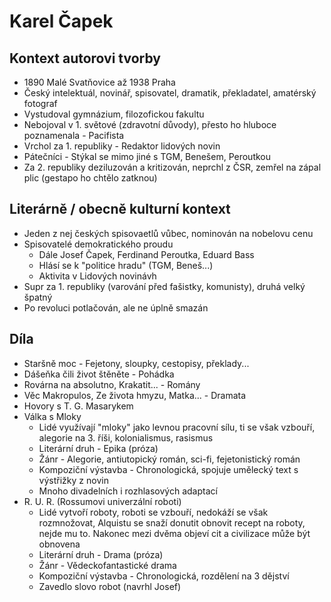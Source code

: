 # Karel Čapek

## Kontext autorovi tvorby

- 1890 Malé Svatňovice až 1938 Praha
- Český intelektuál, novinář, spisovatel, dramatik, překladatel, amatérský fotograf
- Vystudoval gymnázium, filozofickou fakultu
- Nebojoval v 1. světové (zdravotní důvody), přesto ho hluboce poznamenala - Pacifista
- Vrchol za 1. republiky - Redaktor lidových novin
- Pátečníci - Stýkal se mimo jiné s TGM, Benešem, Peroutkou
- Za 2. republiky deziluzován a kritizován, neprchl z ČSR, zemřel na zápal plic (gestapo ho chtělo zatknou)

## Literárně / obecně kulturní kontext

- Jeden z nej českých spisovaetlů vůbec, nominován na nobelovu cenu
- Spisovatelé demokratického proudu
  - Dále Josef Čapek, Ferdinand Peroutka, Eduard Bass
  - Hlásí se k "politice hradu" (TGM, Beneš...)
  - Aktivita v Lidových novinávh
- Supr za 1. republiky (varování před fašistky, komunisty), druhá velký špatný
- Po revoluci potlačován, ale ne úplně smazán

## Díla

- Staršně moc - Fejetony, sloupky, cestopisy, překlady...
- Dášeňka čili život štěněte - Pohádka
- Rovárna na absolutno, Krakatit... - Romány
- Věc Makropulos, Ze života hmyzu, Matka... - Dramata
- Hovory s T. G. Masarykem
- Válka s Mloky
  - Lidé využívají "mloky" jako levnou pracovní sílu, ti se však vzbouří, alegorie na 3. říši, kolonialismus, rasismus
  - Literární druh - Epika (próza)
  - Žánr - Alegorie, antiutopický román, sci-fi, fejetonistický román
  - Kompoziční výstavba - Chronologická, spojuje umělecký text s výstřižky z novin
  - Mnoho divadelních i rozhlasových adaptací
- R. U. R. (Rossumovi univerzální roboti)
  - Lidé vytvoří roboty, roboti se vzbouří, nedokáží se však rozmnožovat, Alquistu se snaží donutit obnovit recept na roboty, nejde mu to. Nakonec mezi dvěma objeví cit a civilizace může být obnovena
  - Literární druh - Drama (próza)
  - Žánr - Vědeckofantastické drama
  - Kompoziční výstavba - Chronologická, rozdělení na 3 dějství
  - Zavedlo slovo robot (navrhl Josef)
